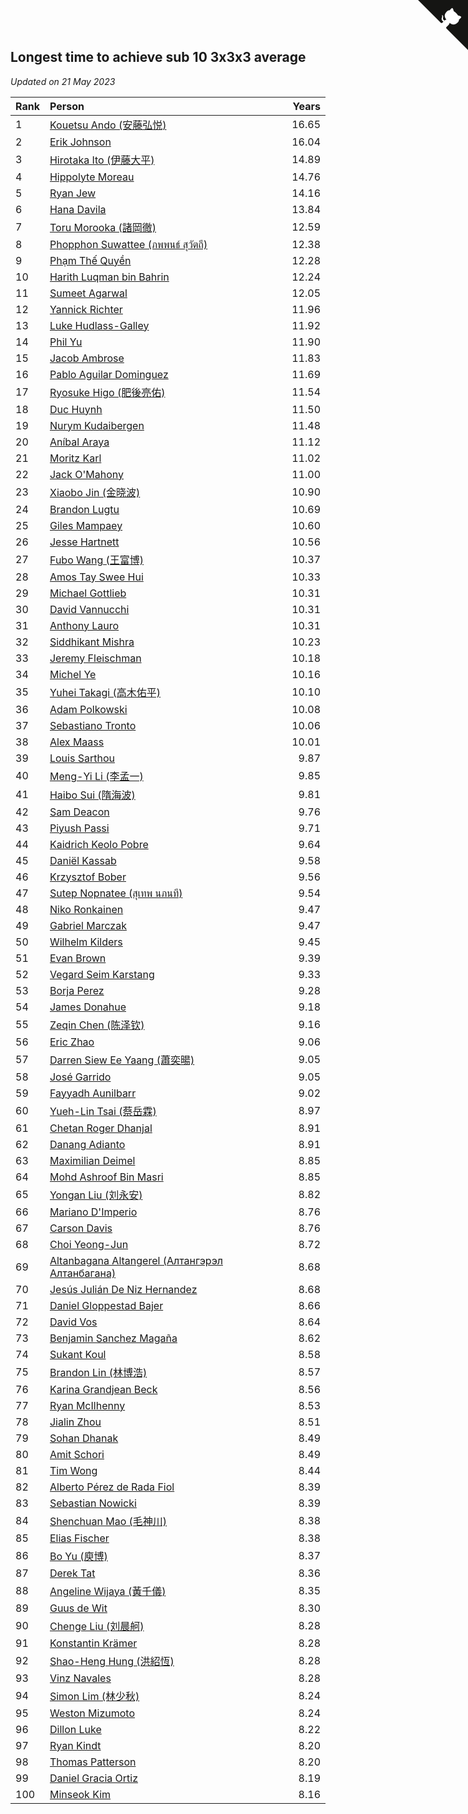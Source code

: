 ## Longest time to achieve sub 10 3x3x3 average

*Updated on 21 May 2023*

| Rank | Person | Years |
| :--- | :--- | ---: |
| 1 | [Kouetsu Ando (安藤弘悦)](https://www.worldcubeassociation.org/persons/2006ANDO01) | 16.65 |
| 2 | [Erik Johnson](https://www.worldcubeassociation.org/persons/2007JOHN02) | 16.04 |
| 3 | [Hirotaka Ito (伊藤大平)](https://www.worldcubeassociation.org/persons/2008ITOH01) | 14.89 |
| 4 | [Hippolyte Moreau](https://www.worldcubeassociation.org/persons/2008MORE02) | 14.76 |
| 5 | [Ryan Jew](https://www.worldcubeassociation.org/persons/2008JEWR01) | 14.16 |
| 6 | [Hana Davila](https://www.worldcubeassociation.org/persons/2009DAVI01) | 13.84 |
| 7 | [Toru Morooka (諸岡徹)](https://www.worldcubeassociation.org/persons/2010MORO01) | 12.59 |
| 8 | [Phopphon Suwattee (ภพพนธ์ สุวัตถี)](https://www.worldcubeassociation.org/persons/2010SUWA03) | 12.38 |
| 9 | [Phạm Thế Quyền](https://www.worldcubeassociation.org/persons/2010PHAM08) | 12.28 |
| 10 | [Harith Luqman bin Bahrin](https://www.worldcubeassociation.org/persons/2010BAHR02) | 12.24 |
| 11 | [Sumeet Agarwal](https://www.worldcubeassociation.org/persons/2011AGAR05) | 12.05 |
| 12 | [Yannick Richter](https://www.worldcubeassociation.org/persons/2010RICH04) | 11.96 |
| 13 | [Luke Hudlass-Galley](https://www.worldcubeassociation.org/persons/2010HUDL01) | 11.92 |
| 14 | [Phil Yu](https://www.worldcubeassociation.org/persons/2010YUPH01) | 11.90 |
| 15 | [Jacob Ambrose](https://www.worldcubeassociation.org/persons/2010AMBR01) | 11.83 |
| 16 | [Pablo Aguilar Dominguez](https://www.worldcubeassociation.org/persons/2010AGUI04) | 11.69 |
| 17 | [Ryosuke Higo (肥後亮佑)](https://www.worldcubeassociation.org/persons/2006HIGO01) | 11.54 |
| 18 | [Duc Huynh](https://www.worldcubeassociation.org/persons/2010HUYN02) | 11.50 |
| 19 | [Nurym Kudaibergen](https://www.worldcubeassociation.org/persons/2011KUDA01) | 11.48 |
| 20 | [Aníbal Araya](https://www.worldcubeassociation.org/persons/2011ARAY01) | 11.12 |
| 21 | [Moritz Karl](https://www.worldcubeassociation.org/persons/2008KARL02) | 11.02 |
| 22 | [Jack O'Mahony](https://www.worldcubeassociation.org/persons/2011OMAH01) | 11.00 |
| 23 | [Xiaobo Jin (金晓波)](https://www.worldcubeassociation.org/persons/2008JINX01) | 10.90 |
| 24 | [Brandon Lugtu](https://www.worldcubeassociation.org/persons/2012LUGT01) | 10.69 |
| 25 | [Giles Mampaey](https://www.worldcubeassociation.org/persons/2012MAMP01) | 10.60 |
| 26 | [Jesse Hartnett](https://www.worldcubeassociation.org/persons/2012HART03) | 10.56 |
| 27 | [Fubo Wang (王富博)](https://www.worldcubeassociation.org/persons/2007FUBO01) | 10.37 |
| 28 | [Amos Tay Swee Hui](https://www.worldcubeassociation.org/persons/2009SWEE01) | 10.33 |
| 29 | [Michael Gottlieb](https://www.worldcubeassociation.org/persons/2006GOTT01) | 10.31 |
| 30 | [David Vannucchi](https://www.worldcubeassociation.org/persons/2012VANN01) | 10.31 |
| 31 | [Anthony Lauro](https://www.worldcubeassociation.org/persons/2012LAUR02) | 10.31 |
| 32 | [Siddhikant Mishra](https://www.worldcubeassociation.org/persons/2012MISH01) | 10.23 |
| 33 | [Jeremy Fleischman](https://www.worldcubeassociation.org/persons/2005FLEI01) | 10.18 |
| 34 | [Michel Ye](https://www.worldcubeassociation.org/persons/2012YEMI01) | 10.16 |
| 35 | [Yuhei Takagi (高木佑平)](https://www.worldcubeassociation.org/persons/2008TAKA01) | 10.10 |
| 36 | [Adam Polkowski](https://www.worldcubeassociation.org/persons/2007POLK01) | 10.08 |
| 37 | [Sebastiano Tronto](https://www.worldcubeassociation.org/persons/2011TRON02) | 10.06 |
| 38 | [Alex Maass](https://www.worldcubeassociation.org/persons/2011MAAS01) | 10.01 |
| 39 | [Louis Sarthou](https://www.worldcubeassociation.org/persons/2012SART01) | 9.87 |
| 40 | [Meng-Yi Li (李孟一)](https://www.worldcubeassociation.org/persons/2011LIME01) | 9.85 |
| 41 | [Haibo Sui (隋海波)](https://www.worldcubeassociation.org/persons/2011SUIH01) | 9.81 |
| 42 | [Sam Deacon](https://www.worldcubeassociation.org/persons/2013DEAC01) | 9.76 |
| 43 | [Piyush Passi](https://www.worldcubeassociation.org/persons/2013PASS01) | 9.71 |
| 44 | [Kaidrich Keolo Pobre](https://www.worldcubeassociation.org/persons/2013POBR01) | 9.64 |
| 45 | [Daniël Kassab](https://www.worldcubeassociation.org/persons/2012KASS01) | 9.58 |
| 46 | [Krzysztof Bober](https://www.worldcubeassociation.org/persons/2013BOBE01) | 9.56 |
| 47 | [Sutep Nopnatee (สุเทพ นภนที)](https://www.worldcubeassociation.org/persons/2010NOPN01) | 9.54 |
| 48 | [Niko Ronkainen](https://www.worldcubeassociation.org/persons/2010RONK01) | 9.47 |
| 49 | [Gabriel Marczak](https://www.worldcubeassociation.org/persons/2013MARC03) | 9.47 |
| 50 | [Wilhelm Kilders](https://www.worldcubeassociation.org/persons/2010KILD02) | 9.45 |
| 51 | [Evan Brown](https://www.worldcubeassociation.org/persons/2013BROW04) | 9.39 |
| 52 | [Vegard Seim Karstang](https://www.worldcubeassociation.org/persons/2009SEIM02) | 9.33 |
| 53 | [Borja Perez](https://www.worldcubeassociation.org/persons/2013PERE05) | 9.28 |
| 54 | [James Donahue](https://www.worldcubeassociation.org/persons/2010DONA01) | 9.18 |
| 55 | [Zeqin Chen (陈泽钦)](https://www.worldcubeassociation.org/persons/2010CHEN37) | 9.16 |
| 56 | [Eric Zhao](https://www.worldcubeassociation.org/persons/2010ZHAO19) | 9.06 |
| 57 | [Darren Siew Ee Yaang (蕭奕暘)](https://www.worldcubeassociation.org/persons/2009SIEW01) | 9.05 |
| 58 | [José Garrido](https://www.worldcubeassociation.org/persons/2009GARR01) | 9.05 |
| 59 | [Fayyadh Aunilbarr](https://www.worldcubeassociation.org/persons/2010AUNI01) | 9.02 |
| 60 | [Yueh-Lin Tsai (蔡岳霖)](https://www.worldcubeassociation.org/persons/2006TSAI03) | 8.97 |
| 61 | [Chetan Roger Dhanjal](https://www.worldcubeassociation.org/persons/2014DHAN01) | 8.91 |
| 62 | [Danang Adianto](https://www.worldcubeassociation.org/persons/2013DANA01) | 8.91 |
| 63 | [Maximilian Deimel](https://www.worldcubeassociation.org/persons/2010DEIM01) | 8.85 |
| 64 | [Mohd Ashroof Bin Masri](https://www.worldcubeassociation.org/persons/2009MASR01) | 8.85 |
| 65 | [Yongan Liu (刘永安)](https://www.worldcubeassociation.org/persons/2009LIUY08) | 8.82 |
| 66 | [Mariano D'Imperio](https://www.worldcubeassociation.org/persons/2009DIMP01) | 8.76 |
| 67 | [Carson Davis](https://www.worldcubeassociation.org/persons/2014DAVI06) | 8.76 |
| 68 | [Choi Yeong-Jun](https://www.worldcubeassociation.org/persons/2013YEON01) | 8.72 |
| 69 | [Altanbagana Altangerel (Алтангэрэл Алтанбагана)](https://www.worldcubeassociation.org/persons/2013ALTA01) | 8.68 |
| 70 | [Jesús Julián De Niz Hernandez](https://www.worldcubeassociation.org/persons/2014HERN12) | 8.68 |
| 71 | [Daniel Gloppestad Bajer](https://www.worldcubeassociation.org/persons/2009GLOP01) | 8.66 |
| 72 | [David Vos](https://www.worldcubeassociation.org/persons/2008VOSD01) | 8.64 |
| 73 | [Benjamin Sanchez Magaña](https://www.worldcubeassociation.org/persons/2014MAGA02) | 8.62 |
| 74 | [Sukant Koul](https://www.worldcubeassociation.org/persons/2014KOUL01) | 8.58 |
| 75 | [Brandon Lin (林博浩)](https://www.worldcubeassociation.org/persons/2011LINB01) | 8.57 |
| 76 | [Karina Grandjean Beck](https://www.worldcubeassociation.org/persons/2010BECK01) | 8.56 |
| 77 | [Ryan McIlhenny](https://www.worldcubeassociation.org/persons/2010MCIL02) | 8.53 |
| 78 | [Jialin Zhou](https://www.worldcubeassociation.org/persons/2013ZHOU19) | 8.51 |
| 79 | [Sohan Dhanak](https://www.worldcubeassociation.org/persons/2014DHAN03) | 8.49 |
| 80 | [Amit Schori](https://www.worldcubeassociation.org/persons/2014SCHO03) | 8.49 |
| 81 | [Tim Wong](https://www.worldcubeassociation.org/persons/2007WONG02) | 8.44 |
| 82 | [Alberto Pérez de Rada Fiol](https://www.worldcubeassociation.org/persons/2011FIOL01) | 8.39 |
| 83 | [Sebastian Nowicki](https://www.worldcubeassociation.org/persons/2014NOWI01) | 8.39 |
| 84 | [Shenchuan Mao (毛神川)](https://www.worldcubeassociation.org/persons/2011MAOS01) | 8.38 |
| 85 | [Elias Fischer](https://www.worldcubeassociation.org/persons/2013FISC01) | 8.38 |
| 86 | [Bo Yu (庾博)](https://www.worldcubeassociation.org/persons/2013YUBO01) | 8.37 |
| 87 | [Derek Tat](https://www.worldcubeassociation.org/persons/2009TATD01) | 8.36 |
| 88 | [Angeline Wijaya (黃千儀)](https://www.worldcubeassociation.org/persons/2011WIJA03) | 8.35 |
| 89 | [Guus de Wit](https://www.worldcubeassociation.org/persons/2008WITG01) | 8.30 |
| 90 | [Chenge Liu (刘晨舸)](https://www.worldcubeassociation.org/persons/2011LIUC02) | 8.28 |
| 91 | [Konstantin Krämer](https://www.worldcubeassociation.org/persons/2014KRAM02) | 8.28 |
| 92 | [Shao-Heng Hung (洪紹恆)](https://www.worldcubeassociation.org/persons/2011HUNG02) | 8.28 |
| 93 | [Vinz Navales](https://www.worldcubeassociation.org/persons/2014NAVA04) | 8.28 |
| 94 | [Simon Lim (林少秋)](https://www.worldcubeassociation.org/persons/2008LIMS01) | 8.24 |
| 95 | [Weston Mizumoto](https://www.worldcubeassociation.org/persons/2008MIZU01) | 8.24 |
| 96 | [Dillon Luke](https://www.worldcubeassociation.org/persons/2014LUKE01) | 8.22 |
| 97 | [Ryan Kindt](https://www.worldcubeassociation.org/persons/2015KIND01) | 8.20 |
| 98 | [Thomas Patterson](https://www.worldcubeassociation.org/persons/2014PATT02) | 8.20 |
| 99 | [Daniel Gracia Ortiz](https://www.worldcubeassociation.org/persons/2009ORTI01) | 8.19 |
| 100 | [Minseok Kim](https://www.worldcubeassociation.org/persons/2014KIMM01) | 8.16 |


<a href="https://github.com/JustinTimeCuber/wca_statistics" class="github-corner" aria-label="View source on Github"><svg width="80" height="80" viewBox="0 0 250 250" style="fill:#151513; color:#fff; position: absolute; top: 0; border: 0; right: 0;" aria-hidden="true"><path d="M0,0 L115,115 L130,115 L142,142 L250,250 L250,0 Z"></path><path d="M128.3,109.0 C113.8,99.7 119.0,89.6 119.0,89.6 C122.0,82.7 120.5,78.6 120.5,78.6 C119.2,72.0 123.4,76.3 123.4,76.3 C127.3,80.9 125.5,87.3 125.5,87.3 C122.9,97.6 130.6,101.9 134.4,103.2" fill="currentColor" style="transform-origin: 130px 106px;" class="octo-arm"></path><path d="M115.0,115.0 C114.9,115.1 118.7,116.5 119.8,115.4 L133.7,101.6 C136.9,99.2 139.9,98.4 142.2,98.6 C133.8,88.0 127.5,74.4 143.8,58.0 C148.5,53.4 154.0,51.2 159.7,51.0 C160.3,49.4 163.2,43.6 171.4,40.1 C171.4,40.1 176.1,42.5 178.8,56.2 C183.1,58.6 187.2,61.8 190.9,65.4 C194.5,69.0 197.7,73.2 200.1,77.6 C213.8,80.2 216.3,84.9 216.3,84.9 C212.7,93.1 206.9,96.0 205.4,96.6 C205.1,102.4 203.0,107.8 198.3,112.5 C181.9,128.9 168.3,122.5 157.7,114.1 C157.9,116.9 156.7,120.9 152.7,124.9 L141.0,136.5 C139.8,137.7 141.6,141.9 141.8,141.8 Z" fill="currentColor" class="octo-body"></path></svg></a><style>.github-corner:hover .octo-arm{animation:octocat-wave 560ms ease-in-out}@keyframes octocat-wave{0%,100%{transform:rotate(0)}20%,60%{transform:rotate(-25deg)}40%,80%{transform:rotate(10deg)}}@media (max-width:500px){.github-corner:hover .octo-arm{animation:none}.github-corner .octo-arm{animation:octocat-wave 560ms ease-in-out}}</style>
